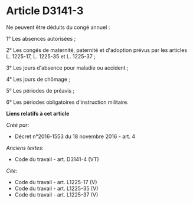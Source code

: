 # Article D3141-3

Ne peuvent être déduits du congé annuel : 

1° Les absences autorisées ; 

2° Les congés de maternité, paternité et d'adoption prévus par les articles L. 1225-17, L. 1225-35 et L. 1225-37 ; 

3° Les jours d'absence pour maladie ou accident ; 

4° Les jours de chômage ; 

5° Les périodes de préavis ; 

6° Les périodes obligatoires d'instruction militaire.

**Liens relatifs à cet article**

_Créé par_:

  - Décret n°2016-1553 du 18 novembre 2016 - art. 4

_Anciens textes_:

  - Code du travail - art. D3141-4 (VT)

_Cite_:

  - Code du travail - art. L1225-17 (V)
  - Code du travail - art. L1225-35 (V)
  - Code du travail - art. L1225-37 (V)
